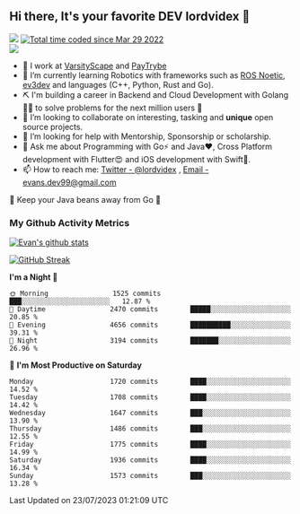 ## Hi there, It's your favorite DEV lordvidex 👋
<img src="https://komarev.com/ghpvc/?username=lordvidex&label=Views&color=blue&style=plastic" /> <a href="https://wakatime.com/@0e56db35-d16b-410a-acc0-4085055304bf"><img src="https://wakatime.com/badge/user/0e56db35-d16b-410a-acc0-4085055304bf.svg" alt="Total time coded since Mar 29 2022" /></a>  
![](https://github-profile-trophy.vercel.app/?username=lordvidex)
- 🔭 I work at [VarsityScape](https://varsityscape.com) and [PayTrybe](https://www.paytrybe.com)
- 🌱 I’m currently learning Robotics with frameworks such as [ROS Noetic](ros.org), [ev3dev](www.ev3dev.org) and languages (C++, Python, Rust and Go).
- ⛏️ I'm building a career in Backend and Cloud Development with Golang 🧙🏼 to solve problems for the next million users 🤌
- 👯 I’m looking to collaborate on interesting, tasking and **unique** open source projects.
- 🤔 I’m looking for help with Mentorship, Sponsorship or scholarship.
- 💬 Ask me about Programming with Go⚡️ and Java❤️, Cross Platform development with Flutter😍 and iOS development with Swift🚀.
- 📫 How to reach me: [Twitter - @lordvidex](https://twitter.com/lordvidex) , [Email - evans.dev99@gmail.com](mailto:evans.dev99@gmail.com?body=Hello%20Evans,)
  
    
🎤 Keep your Java beans away from Go 🌚
  
  
### My Github Activity Metrics
<div>
<!-- <a href="https://github.com/lordvidex">
  <img src="https://github-readme-stats.vercel.app/api/top-langs/?username=lordvidex&theme=light" />
</a>    -->
<!-- [![Top Langs](https://github-readme-stats.vercel.app/api/top-langs/?username=lordvidex)](https://github.com/lordvidex/)  -->
<a href="https://github.com/lordvidex">
 <img src="https://github-readme-stats.vercel.app/api?username=lordvidex&show_icons=true&theme=light&line_height=27" alt="Evan's github stats"/>
</a>
</div>

[![GitHub Streak](https://github-readme-streak-stats.herokuapp.com?user=lordvidex&theme=github-dark&hide_border=true)](https://git.io/streak-stats)

<!--
  <a href="https://github.com/iampawan/FlutterExampleApps">
    <img align="center" src="https://github-readme-stats.vercel.app/api/pin/?username=iampawan&repo=FlutterExampleApps&theme=light" />

  </a>
  <a href="https://github.com/iampawan/VelocityX">
   <img align="center" src="https://github-readme-stats.vercel.app/api/pin/?username=iampawan&repo=VelocityX&theme=light" />
  </a>
-->
<!--START_SECTION:waka-->
**I'm a Night 🦉** 

```text
🌞 Morning                1525 commits        ███░░░░░░░░░░░░░░░░░░░░░░   12.87 % 
🌆 Daytime                2470 commits        █████░░░░░░░░░░░░░░░░░░░░   20.85 % 
🌃 Evening                4656 commits        ██████████░░░░░░░░░░░░░░░   39.31 % 
🌙 Night                  3194 commits        ███████░░░░░░░░░░░░░░░░░░   26.96 % 
```
📅 **I'm Most Productive on Saturday** 

```text
Monday                   1720 commits        ████░░░░░░░░░░░░░░░░░░░░░   14.52 % 
Tuesday                  1708 commits        ████░░░░░░░░░░░░░░░░░░░░░   14.42 % 
Wednesday                1647 commits        ███░░░░░░░░░░░░░░░░░░░░░░   13.90 % 
Thursday                 1486 commits        ███░░░░░░░░░░░░░░░░░░░░░░   12.55 % 
Friday                   1775 commits        ████░░░░░░░░░░░░░░░░░░░░░   14.99 % 
Saturday                 1936 commits        ████░░░░░░░░░░░░░░░░░░░░░   16.34 % 
Sunday                   1573 commits        ███░░░░░░░░░░░░░░░░░░░░░░   13.28 % 
```



 Last Updated on 23/07/2023 01:21:09 UTC
<!--END_SECTION:waka-->
